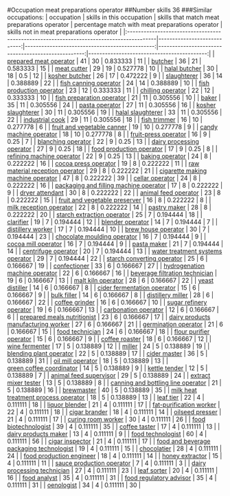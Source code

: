 #Occupation meat preparations operator
##Number skills 36
###Similar occupations:
| occupation                                                                              |   skills in this occupation |   skills that match meat preparations operator |   percentage match with meat preparations operator |   skills not in meat preparations operator |
|:----------------------------------------------------------------------------------------|----------------------------:|-----------------------------------------------:|---------------------------------------------------:|-------------------------------------------:|
| [prepared meat operator](prepared_meat_operator.md)                                     |                          41 |                                             30 |                                           0.833333 |                                         11 |
| [butcher](butcher.md)                                                                   |                          36 |                                             21 |                                           0.583333 |                                         15 |
| [meat cutter](meat_cutter.md)                                                           |                          29 |                                             19 |                                           0.527778 |                                         10 |
| [halal butcher](halal_butcher.md)                                                       |                          30 |                                             18 |                                           0.5      |                                         12 |
| [kosher butcher](kosher_butcher.md)                                                     |                          26 |                                             17 |                                           0.472222 |                                          9 |
| [slaughterer](slaughterer.md)                                                           |                          36 |                                             14 |                                           0.388889 |                                         22 |
| [fish canning operator](fish_canning_operator.md)                                       |                          24 |                                             14 |                                           0.388889 |                                         10 |
| [fish production operator](fish_production_operator.md)                                 |                          23 |                                             12 |                                           0.333333 |                                         11 |
| [chilling operator](chilling_operator.md)                                               |                          22 |                                             12 |                                           0.333333 |                                         10 |
| [fish preparation operator](fish_preparation_operator.md)                               |                          21 |                                             11 |                                           0.305556 |                                         10 |
| [baker](baker.md)                                                                       |                          35 |                                             11 |                                           0.305556 |                                         24 |
| [pasta operator](pasta_operator.md)                                                     |                          27 |                                             11 |                                           0.305556 |                                         16 |
| [kosher slaughterer](kosher_slaughterer.md)                                             |                          30 |                                             11 |                                           0.305556 |                                         19 |
| [halal slaughterer](halal_slaughterer.md)                                               |                          33 |                                             11 |                                           0.305556 |                                         22 |
| [industrial cook](industrial_cook.md)                                                   |                          29 |                                             11 |                                           0.305556 |                                         18 |
| [fish trimmer](fish_trimmer.md)                                                         |                          16 |                                             10 |                                           0.277778 |                                          6 |
| [fruit and vegetable canner](fruit_and_vegetable_canner.md)                             |                          19 |                                             10 |                                           0.277778 |                                          9 |
| [candy machine operator](candy_machine_operator.md)                                     |                          18 |                                             10 |                                           0.277778 |                                          8 |
| [fruit-press operator](fruit-press_operator.md)                                         |                          16 |                                              9 |                                           0.25     |                                          7 |
| [blanching operator](blanching_operator.md)                                             |                          22 |                                              9 |                                           0.25     |                                         13 |
| [dairy processing operator](dairy_processing_operator.md)                               |                          27 |                                              9 |                                           0.25     |                                         18 |
| [food production operator](food_production_operator.md)                                 |                          17 |                                              9 |                                           0.25     |                                          8 |
| [refining machine operator](refining_machine_operator.md)                               |                          22 |                                              9 |                                           0.25     |                                         13 |
| [baking operator](baking_operator.md)                                                   |                          24 |                                              8 |                                           0.222222 |                                         16 |
| [cocoa press operator](cocoa_press_operator.md)                                         |                          19 |                                              8 |                                           0.222222 |                                         11 |
| [raw material reception operator](raw_material_reception_operator.md)                   |                          29 |                                              8 |                                           0.222222 |                                         21 |
| [cigarette making machine operator](cigarette_making_machine_operator.md)               |                          47 |                                              8 |                                           0.222222 |                                         39 |
| [cellar operator](cellar_operator.md)                                                   |                          24 |                                              8 |                                           0.222222 |                                         16 |
| [packaging and filling machine operator](packaging_and_filling_machine_operator.md)     |                          17 |                                              8 |                                           0.222222 |                                          9 |
| [dryer attendant](dryer_attendant.md)                                                   |                          30 |                                              8 |                                           0.222222 |                                         22 |
| [animal feed operator](animal_feed_operator.md)                                         |                          23 |                                              8 |                                           0.222222 |                                         15 |
| [fruit and vegetable preserver](fruit_and_vegetable_preserver.md)                       |                          16 |                                              8 |                                           0.222222 |                                          8 |
| [milk reception operator](milk_reception_operator.md)                                   |                          22 |                                              8 |                                           0.222222 |                                         14 |
| [pastry maker](pastry_maker.md)                                                         |                          28 |                                              8 |                                           0.222222 |                                         20 |
| [starch extraction operator](starch_extraction_operator.md)                             |                          25 |                                              7 |                                           0.194444 |                                         18 |
| [clarifier](clarifier.md)                                                               |                          19 |                                              7 |                                           0.194444 |                                         12 |
| [blender operator](blender_operator.md)                                                 |                          14 |                                              7 |                                           0.194444 |                                          7 |
| [distillery worker](distillery_worker.md)                                               |                          17 |                                              7 |                                           0.194444 |                                         10 |
| [brew house operator](brew_house_operator.md)                                           |                          30 |                                              7 |                                           0.194444 |                                         23 |
| [chocolate moulding operator](chocolate_moulding_operator.md)                           |                          16 |                                              7 |                                           0.194444 |                                          9 |
| [cocoa mill operator](cocoa_mill_operator.md)                                           |                          16 |                                              7 |                                           0.194444 |                                          9 |
| [pasta maker](pasta_maker.md)                                                           |                          21 |                                              7 |                                           0.194444 |                                         14 |
| [centrifuge operator](centrifuge_operator.md)                                           |                          20 |                                              7 |                                           0.194444 |                                         13 |
| [water treatment systems operator](water_treatment_systems_operator.md)                 |                          29 |                                              7 |                                           0.194444 |                                         22 |
| [starch converting operator](starch_converting_operator.md)                             |                          25 |                                              6 |                                           0.166667 |                                         19 |
| [confectioner](confectioner.md)                                                         |                          33 |                                              6 |                                           0.166667 |                                         27 |
| [hydrogenation machine operator](hydrogenation_machine_operator.md)                     |                          22 |                                              6 |                                           0.166667 |                                         16 |
| [beverage filtration technician](beverage_filtration_technician.md)                     |                          19 |                                              6 |                                           0.166667 |                                         13 |
| [malt kiln operator](malt_kiln_operator.md)                                             |                          28 |                                              6 |                                           0.166667 |                                         22 |
| [yeast distiller](yeast_distiller.md)                                                   |                          14 |                                              6 |                                           0.166667 |                                          8 |
| [cider fermentation operator](cider_fermentation_operator.md)                           |                          15 |                                              6 |                                           0.166667 |                                          9 |
| [bulk filler](bulk_filler.md)                                                           |                          14 |                                              6 |                                           0.166667 |                                          8 |
| [distillery miller](distillery_miller.md)                                               |                          28 |                                              6 |                                           0.166667 |                                         22 |
| [coffee grinder](coffee_grinder.md)                                                     |                          16 |                                              6 |                                           0.166667 |                                         10 |
| [sugar refinery operator](sugar_refinery_operator.md)                                   |                          19 |                                              6 |                                           0.166667 |                                         13 |
| [carbonation operator](carbonation_operator.md)                                         |                          12 |                                              6 |                                           0.166667 |                                          6 |
| [prepared meals nutritionist](prepared_meals_nutritionist.md)                           |                          23 |                                              6 |                                           0.166667 |                                         17 |
| [dairy products manufacturing worker](dairy_products_manufacturing_worker.md)           |                          27 |                                              6 |                                           0.166667 |                                         21 |
| [germination operator](germination_operator.md)                                         |                          21 |                                              6 |                                           0.166667 |                                         15 |
| [food technician](food_technician.md)                                                   |                          24 |                                              6 |                                           0.166667 |                                         18 |
| [flour purifier operator](flour_purifier_operator.md)                                   |                          15 |                                              6 |                                           0.166667 |                                          9 |
| [coffee roaster](coffee_roaster.md)                                                     |                          18 |                                              6 |                                           0.166667 |                                         12 |
| [wine fermenter](wine_fermenter.md)                                                     |                          17 |                                              5 |                                           0.138889 |                                         12 |
| [miller](miller.md)                                                                     |                          24 |                                              5 |                                           0.138889 |                                         19 |
| [blending plant operator](blending_plant_operator.md)                                   |                          22 |                                              5 |                                           0.138889 |                                         17 |
| [cider master](cider_master.md)                                                         |                          36 |                                              5 |                                           0.138889 |                                         31 |
| [oil mill operator](oil_mill_operator.md)                                               |                          18 |                                              5 |                                           0.138889 |                                         13 |
| [green coffee coordinator](green coffee coordinator.md)                                 |                          14 |                                              5 |                                           0.138889 |                                          9 |
| [kettle tender](kettle_tender.md)                                                       |                          12 |                                              5 |                                           0.138889 |                                          7 |
| [animal feed supervisor](animal_feed_supervisor.md)                                     |                          29 |                                              5 |                                           0.138889 |                                         24 |
| [extract mixer tester](extract_mixer_tester.md)                                         |                          13 |                                              5 |                                           0.138889 |                                          8 |
| [canning and bottling line operator](canning_and_bottling_line_operator.md)             |                          21 |                                              5 |                                           0.138889 |                                         16 |
| [brewmaster](brewmaster.md)                                                             |                          40 |                                              5 |                                           0.138889 |                                         35 |
| [milk heat treatment process operator](milk_heat_treatment_process_operator.md)         |                          18 |                                              5 |                                           0.138889 |                                         13 |
| [leaf tier](leaf_tier.md)                                                               |                          22 |                                              4 |                                           0.111111 |                                         18 |
| [liquor blender](liquor_blender.md)                                                     |                          21 |                                              4 |                                           0.111111 |                                         17 |
| [fat-purification worker](fat-purification_worker.md)                                   |                          22 |                                              4 |                                           0.111111 |                                         18 |
| [cigar brander](cigar_brander.md)                                                       |                          18 |                                              4 |                                           0.111111 |                                         14 |
| [oilseed presser](oilseed_presser.md)                                                   |                          21 |                                              4 |                                           0.111111 |                                         17 |
| [curing room worker](curing_room_worker.md)                                             |                          30 |                                              4 |                                           0.111111 |                                         26 |
| [food biotechnologist](food_biotechnologist.md)                                         |                          39 |                                              4 |                                           0.111111 |                                         35 |
| [coffee taster](coffee_taster.md)                                                       |                          17 |                                              4 |                                           0.111111 |                                         13 |
| [dairy products maker](dairy_products_maker.md)                                         |                          13 |                                              4 |                                           0.111111 |                                          9 |
| [food technologist](food_technologist.md)                                               |                          60 |                                              4 |                                           0.111111 |                                         56 |
| [cigar inspector](cigar_inspector.md)                                                   |                          21 |                                              4 |                                           0.111111 |                                         17 |
| [food and beverage packaging technologist](food_and_beverage_packaging_technologist.md) |                          19 |                                              4 |                                           0.111111 |                                         15 |
| [chocolatier](chocolatier.md)                                                           |                          28 |                                              4 |                                           0.111111 |                                         24 |
| [food production engineer](food_production_engineer.md)                                 |                          18 |                                              4 |                                           0.111111 |                                         14 |
| [honey extractor](honey_extractor.md)                                                   |                          15 |                                              4 |                                           0.111111 |                                         11 |
| [sauce production operator](sauce_production_operator.md)                               |                           7 |                                              4 |                                           0.111111 |                                          3 |
| [dairy processing technician](dairy_processing_technician.md)                           |                          27 |                                              4 |                                           0.111111 |                                         23 |
| [leaf sorter](leaf_sorter.md)                                                           |                          20 |                                              4 |                                           0.111111 |                                         16 |
| [food analyst](food_analyst.md)                                                         |                          35 |                                              4 |                                           0.111111 |                                         31 |
| [food regulatory advisor](food_regulatory_advisor.md)                                   |                          35 |                                              4 |                                           0.111111 |                                         31 |
| [oenologist](oenologist.md)                                                             |                          34 |                                              4 |                                           0.111111 |                                         30 |
